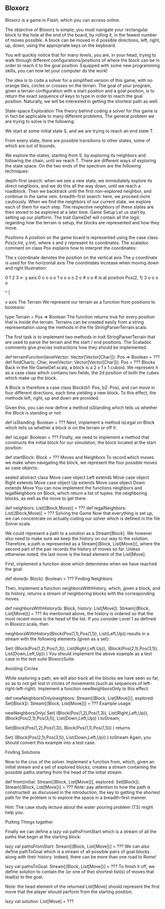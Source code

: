 Bloxorz
-------

Bloxorz is a game in Flash, which you can access online.

The objective of Bloxorz is simple; you must navigate your rectangular block to the hole at the end of the board, by rolling it, in the fewest number of moves possible. A block can be moved in 4 possible directions, left, right, up, down, using the appropriate keys on the keyboard.

You will quickly notice that for many levels, you are, in your head, trying to walk through different configurations/positions of where the block can be in order to reach it to the goal position. Equipped with some new programming skills, you can now let your computer do the work!

The idea is to code a solver for a simplified version of this game, with no orange tiles, circles or crosses on the terrain. The goal of your program, given a terrain configuration with a start position and a goal position, is to return the exact sequence of keys to type in order to reach the goal position. Naturally, we will be interested in getting the shortest path as well.

State-space Exploration
The theory behind coding a solver for this game is in fact be applicable to many different problems. The general problem we are trying to solve is the following:

We start at some initial state S, and we are trying to reach an end state T.

From every state, there are possible transitions to other states, some of which are out of bounds.

We explore the states, starting from S. by exploring its neighbors and following the chain, until we reach T. There are different ways of exploring the state space. On the two ends of the spectrum are the following techniques:

depth-first search: when we see a new state, we immediately explore its direct neighbors, and we do this all the way down, until we reach a roadblock. Then we backtrack until the first non-explored neighbor, and continue in the same vein.
breadth-first search: here, we proceed more cautiously. When we find the neighbors of our current state, we explore each of them for each step. The respective neighbors of these states are then stored to be explored at a later time.
Game Setup
Let us start by setting up our platform. The trait GameDef will contain all the logic regarding how the terrain is setup, the blocks are represented and how they move.

Positions
A position on the game board is represented using the case class Pos(x:Int, y:Int), where x and y represent its coordinates. The scaladoc comment on class Pos explains how to interpret the coordinates:

The x coordinate denotes the position on the vertical axis
The y coordinate is used for the horizontal axis
The coordinates increase when moving down and right
Illustration:

  0 1 2 3   <- y axis
0 o o o o
1 o o o o
2 o # o o    # is at position Pos(2, 1)
3 o o o o

^
|

x axis
The Terrain
We represent our terrain as a function from positions to booleans:

type Terrain = Pos => Boolean
The function returns true for every position that is inside the terrain. Terrains can be created easily from a string representation using the methods in the file StringParserTerrain.scala.

The first task is to implement two methods in trait StringParserTerrain that are used to parse the terrain and the start / end positions. The Scaladoc comments give precies instructions how they should be implemented.

def terrainFunction(levelVector: Vector[Vector[Char]]): Pos => Boolean = ???
def findChar(c: Char, levelVector: Vector[Vector[Char]]): Pos = ???
Blocks
Back in the file GameDef.scala, a block is a 2 x 1 x 1 cuboid. We represent it as a case class which contains two fields, the 2d position of both the cubes which make up the block.

A Block is therefore a case class Block(b1: Pos, b2: Pos), and can move in four different directions, each time yielding a new block. To this effect, the methods left, right, up and down are provided.

Given this, you can now define a method isStanding which tells us whether the Block is standing or not:

def isStanding: Boolean = ???
Next, implement a method isLegal on Block which tells us whether a block is on the terrain or off it:

def isLegal: Boolean = ???
Finally, we need to implement a method that constructs the initial block for our simulation, the block located at the start position:

def startBlock: Block = ???
Moves and Neighbors
To record which moves we make when navigating the block, we represent the four possible moves as case objects:

sealed abstract class Move
case object Left  extends Move
case object Right extends Move
case object Up    extends Move
case object Down  extends Move
You can now implement the functions neighbors and legalNeighbors on Block, which return a list of tuples: the neighboring blocks, as well as the move to get there.

def neighbors: List[(Block,Move)] = ???
def legalNeighbors: List[(Block,Move)] = ???
Solving the Game
Now that everything is set up, we can concentrate on actually coding our solver which is defined in the file Solver.scala.

We could represent a path to a solution as a Stream[Block]. We however also need to make sure we keep the history on our way to the solution. Therefore, a path is represented as a Stream[(Block, List[Move])], where the second part of the pair records the history of moves so far. Unless otherwise noted, the last move is the head element of the List[Move].

First, implement a function done which determines when we have reached the goal:

def done(b: Block): Boolean = ???
Finding Neighbors

Then, implement a function neighborsWithHistory, which, given a block, and its history, returns a stream of neighboring blocks with the corresponding moves.

def neighborsWithHistory(b: Block, history: List[Move]): Stream[(Block, List[Move])] = ???
As mentioned above, the history is ordered so that the most recent move is the head of the list. If you consider Level 1 as defined in Bloxorz.scala, then

neighborsWithHistory(Block(Pos(1,1),Pos(1,1)), List(Left,Up))
results in a stream with the following elements (given as a set):

Set(
  (Block(Pos(1,2),Pos(1,3)), List(Right,Left,Up)),
  (Block(Pos(2,1),Pos(3,1)), List(Down,Left,Up))
)
You should implement the above example as a test case in the test suite BloxorzSuite.

Avoiding Circles

While exploring a path, we will also track all the blocks we have seen so far, so as to not get lost in circles of movements (such as sequences of left-right-left-right). Implement a function newNeighborsOnly to this effect:

def newNeighborsOnly(neighbors: Stream[(Block, List[Move])],
                     explored: Set[Block]): Stream[(Block, List[Move])] = ???
Example usage:

newNeighborsOnly(
  Set(
    (Block(Pos(1,2),Pos(1,3)), List(Right,Left,Up)),
    (Block(Pos(2,1),Pos(3,1)), List(Down,Left,Up))
  ).toStream,

  Set(Block(Pos(1,2),Pos(1,3)), Block(Pos(1,1),Pos(1,1)))
)
returns

  Set(
    (Block(Pos(2,1),Pos(3,1)), List(Down,Left,Up))
  ).toStream
Again, you should convert this example into a test case.

Finding Solutions

Now to the crux of the solver. Implement a function from, which, given an initial stream and a set of explored blocks, creates a stream containing the possible paths starting from the head of the initial stream:

def from(initial: Stream[(Block, List[Move])],
         explored: Set[Block]): Stream[(Block, List[Move])] = ???
Note: pay attention to how the path is constructed: as discussed in the introduction, the key to getting the shortest path for the problem is to explore the space in a breadth-first manner.

Hint: The case study lecture about the water pouring problem (7.5) might help you.

Putting Things together

Finally we can define a lazy val pathsFromStart which is a stream of all the paths that begin at the starting block:

lazy val pathsFromStart: Stream[(Block, List[Move])] = ???
We can also define pathToGoal which is a stream of all possible pairs of goal blocks along with their history. Indeed, there can be more than one road to Rome!

lazy val pathsToGoal: Stream[(Block, List[Move])] = ???
To finish it off, we define solution to contain the (or one of the) shortest list(s) of moves that lead(s) to the goal.

Note: the head element of the returned List[Move] should represent the first move that the player should perform from the starting position.

lazy val solution: List[Move] = ???
